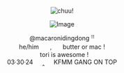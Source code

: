 
<div align="center"> 

![chuu!](https://komarev.com/ghpvc/?username=your-macaronidingdong) 
</div>

<div align="center">
  
![Image](https://github.com/user-attachments/assets/e167ae82-c998-4118-aad6-c66932092f27)
</div>

<p align="center">
@macaronidingdong ꜝꜝ <br>
 he/him⠀⠀﹐⠀⠀butter or mac ! <br>
 ⠀tori is awesome !  <br>
03·30·24⠀⠀‸⠀⠀KFMM GANG ON TOP
 

